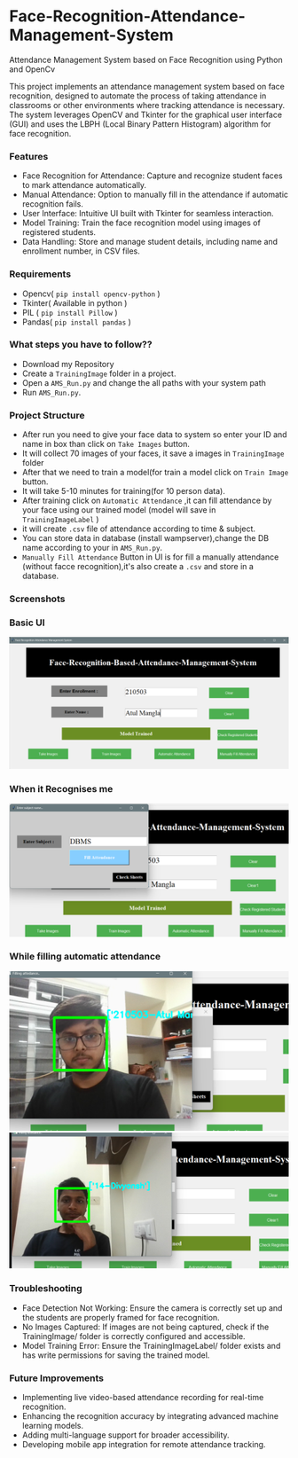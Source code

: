 # Face-Recognition-Attendance-Management-System
Attendance Management System based on Face Recognition using Python  and OpenCv  

This project implements an attendance management system based on face recognition, designed to automate the process of taking attendance in classrooms or other environments where tracking attendance is necessary. The system leverages OpenCV and Tkinter for the graphical user interface (GUI) and uses the LBPH (Local Binary Pattern Histogram) algorithm for face recognition.

### Features
- Face Recognition for Attendance: Capture and recognize student faces to mark attendance automatically.
- Manual Attendance: Option to manually fill in the attendance if automatic recognition fails.
- User Interface: Intuitive UI built with Tkinter for seamless interaction.
- Model Training: Train the face recognition model using images of registered students.
- Data Handling: Store and manage student details, including name and enrollment number, in CSV files.


### Requirements
- Opencv( `pip install opencv-python` )
- Tkinter( Available in python )
- PIL ( `pip install Pillow` )
- Pandas( `pip install pandas` )

### What steps you have to follow??
- Download my Repository 
- Create a `TrainingImage` folder in a project.
- Open a `AMS_Run.py` and change the all paths with your system path
- Run `AMS_Run.py`.

### Project Structure

- After run you need to give your face data to system so enter your ID and name in box than click on `Take Images` button.
- It will collect 70 images of your faces, it save a images in `TrainingImage` folder
- After that we need to train a model(for train a model click on `Train Image` button.
- It will take 5-10 minutes for training(for 10 person data).
- After training click on `Automatic Attendance` ,it can fill attendance by your face using our trained model (model will save in `TrainingImageLabel` )
- it will create `.csv` file of attendance according to time & subject.
- You can store data in database (install wampserver),change the DB name according to your in `AMS_Run.py`.
- `Manually Fill Attendance` Button in UI is for fill a manually attendance (without facce recognition),it's also create a `.csv` and store in a database.

### Screenshots

### Basic UI
<img src="https://github.com/atul21mangla/Face-Recognition-Attendance_system/blob/e346794f91c9eff2d675ede234d39db581b3e7a1/images/Screenshot%202025-01-11%20221747.png">

### When it Recognises me
<img src="https://github.com/atul21mangla/Face-Recognition-Attendance_system/blob/e346794f91c9eff2d675ede234d39db581b3e7a1/images/Screenshot%202025-01-11%20221811.png">

### While filling automatic attendance
<img src="https://github.com/atul21mangla/Face-Recognition-Attendance_system/blob/e346794f91c9eff2d675ede234d39db581b3e7a1/images/Screenshot%202025-01-11%20222511.png">

<img src="https://github.com/atul21mangla/Face-Recognition-Attendance_system/blob/e346794f91c9eff2d675ede234d39db581b3e7a1/images/Screenshot%202025-01-11%20222754.png">


### Troubleshooting
- Face Detection Not Working: Ensure the camera is correctly set up and the students are properly framed for face recognition.
- No Images Captured: If images are not being captured, check if the TrainingImage/ folder is correctly configured and accessible.
- Model Training Error: Ensure the TrainingImageLabel/ folder exists and has write permissions for saving the trained model.


### Future Improvements
- Implementing live video-based attendance recording for real-time recognition.
- Enhancing the recognition accuracy by integrating advanced machine learning models.
- Adding multi-language support for broader accessibility.
- Developing mobile app integration for remote attendance tracking.
